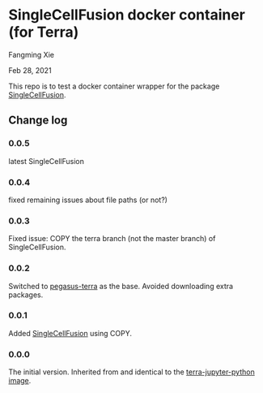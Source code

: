 # SingleCellFusion docker container (for Terra)
Fangming Xie

Feb 28, 2021

This repo is to test a docker container wrapper for the package [SingleCellFusion](https://github.com/mukamel-lab/SingleCellFusion).


## Change log
### 0.0.5 
latest SingleCellFusion

### 0.0.4
fixed remaining issues about file paths (or not?)

### 0.0.3
Fixed issue: COPY the terra branch (not the master branch) of SingleCellFusion. 

### 0.0.2
Switched to [pegasus-terra](https://hub.docker.com/r/cumulusprod/pegasus-terra) as the base. Avoided downloading extra packages.

### 0.0.1
Added [SingleCellFusion](https://github.com/mukamel-lab/SingleCellFusion) using COPY.

### 0.0.0
The initial version. Inherited from and identical to the [terra-jupyter-python image](https://github.com/DataBiosphere/terra-docker/tree/master/terra-jupyter-python).
